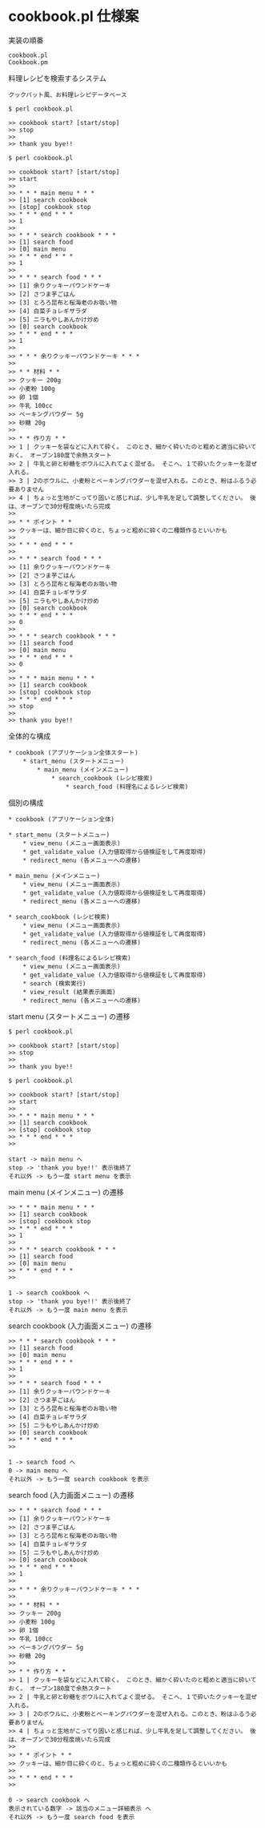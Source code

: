 # cookbook.pl 仕様案

実装の順番

    cookbook.pl
    Cookbook.pm

料理レシピを検索するシステム

    クックパット風、お料理レシピデータベース

    $ perl cookbook.pl

    >> cookbook start? [start/stop]
    >> stop
    >>
    >> thank you bye!!

    $ perl cookbook.pl

    >> cookbook start? [start/stop]
    >> start
    >>
    >> * * * main menu * * *
    >> [1] search cookbook
    >> [stop] cookbook stop
    >> * * * end * * *
    >> 1
    >>
    >> * * * search cookbook * * *
    >> [1] search food
    >> [0] main menu
    >> * * * end * * *
    >> 1
    >>
    >> * * * search food * * *
    >> [1] 余りクッキーパウンドケーキ
    >> [2] さつま芋ごはん
    >> [3] とろろ昆布と桜海老のお吸い物
    >> [4] 白菜チョレギサラダ
    >> [5] ニラもやしあんかけ炒め
    >> [0] search cookbook
    >> * * * end * * *
    >> 1
    >>
    >> * * * 余りクッキーパウンドケーキ * * *
    >>
    >> * * 材料 * *
    >> クッキー 200g
    >> 小麦粉 100g
    >> 卵 1個
    >> 牛乳 100cc
    >> ベーキングパウダー 5g
    >> 砂糖 20g
    >>
    >> * * 作り方 * *
    >> 1 | クッキーを袋などに入れて砕く。 このとき、細かく砕いたのと粗めと適当に砕いておく。 オーブン180度で余熱スタート
    >> 2 | 牛乳と卵と砂糖をボウルに入れてよく混ぜる。 そこへ、１で砕いたクッキーを混ぜ入れる。
    >> 3 | 2のボウルに、小麦粉とベーキングパウダーを混ぜ入れる。このとき、粉はふるう必要ありません
    >> 4 | ちょっと生地がこってり固いと感じれば、少し牛乳を足して調整してください。 後は、オーブンで30分程度焼いたら完成
    >>
    >> * * ポイント * *
    >> クッキーは、細か目に砕くのと、ちょっと粗めに砕くの二種類作るといいかも
    >>
    >> * * * end * * *
    >>
    >> * * * search food * * *
    >> [1] 余りクッキーパウンドケーキ
    >> [2] さつま芋ごはん
    >> [3] とろろ昆布と桜海老のお吸い物
    >> [4] 白菜チョレギサラダ
    >> [5] ニラもやしあんかけ炒め
    >> [0] search cookbook
    >> * * * end * * *
    >> 0
    >>
    >> * * * search cookbook * * *
    >> [1] search food
    >> [0] main menu
    >> * * * end * * *
    >> 0
    >>
    >> * * * main menu * * *
    >> [1] search cookbook
    >> [stop] cookbook stop
    >> * * * end * * *
    >> stop
    >>
    >> thank you bye!!

全体的な構成

    * cookbook (アプリケーション全体スタート)
        * start_menu (スタートメニュー)
            * main_menu (メインメニュー)
                * search_cookbook (レシピ検索)
                    * search_food (料理名によるレシピ検索)

個別の構成

    * cookbook (アプリケーション全体)

    * start_menu (スタートメニュー)
        * view_menu (メニュー画面表示)
        * get_validate_value (入力値取得から値検証をして再度取得)
        * redirect_menu (各メニューへの遷移)

    * main_menu (メインメニュー)
        * view_menu (メニュー画面表示)
        * get_validate_value (入力値取得から値検証をして再度取得)
        * redirect_menu (各メニューへの遷移)

    * search_cookbook (レシピ検索)
        * view_menu (メニュー画面表示)
        * get_validate_value (入力値取得から値検証をして再度取得)
        * redirect_menu (各メニューへの遷移)

    * search_food (料理名によるレシピ検索)
        * view_menu (メニュー画面表示)
        * get_validate_value (入力値取得から値検証をして再度取得)
        * search (検索実行)
        * view_result (結果表示画面)
        * redirect_menu (各メニューへの遷移)

start menu (スタートメニュー) の遷移

    $ perl cookbook.pl

    >> cookbook start? [start/stop]
    >> stop
    >>
    >> thank you bye!!

    $ perl cookbook.pl

    >> cookbook start? [start/stop]
    >> start
    >>
    >> * * * main menu * * *
    >> [1] search cookbook
    >> [stop] cookbook stop
    >> * * * end * * *
    >>

    start -> main menu へ
    stop -> 'thank you bye!!' 表示後終了
    それ以外 -> もう一度 start menu を表示

main menu (メインメニュー) の遷移

    >> * * * main menu * * *
    >> [1] search cookbook
    >> [stop] cookbook stop
    >> * * * end * * *
    >> 1
    >>
    >> * * * search cookbook * * *
    >> [1] search food
    >> [0] main menu
    >> * * * end * * *
    >>

    1 -> search cookbook へ
    stop -> 'thank you bye!!' 表示後終了
    それ以外 -> もう一度 main menu を表示

search cookbook (入力画面メニュー) の遷移

    >> * * * search cookbook * * *
    >> [1] search food
    >> [0] main menu
    >> * * * end * * *
    >> 1
    >>
    >> * * * search food * * *
    >> [1] 余りクッキーパウンドケーキ
    >> [2] さつま芋ごはん
    >> [3] とろろ昆布と桜海老のお吸い物
    >> [4] 白菜チョレギサラダ
    >> [5] ニラもやしあんかけ炒め
    >> [0] search cookbook
    >> * * * end * * *
    >>

    1 -> search food へ
    0 -> main menu へ
    それ以外 -> もう一度 search cookbook を表示

search food (入力画面メニュー) の遷移

    >> * * * search food * * *
    >> [1] 余りクッキーパウンドケーキ
    >> [2] さつま芋ごはん
    >> [3] とろろ昆布と桜海老のお吸い物
    >> [4] 白菜チョレギサラダ
    >> [5] ニラもやしあんかけ炒め
    >> [0] search cookbook
    >> * * * end * * *
    >> 1
    >>
    >> * * * 余りクッキーパウンドケーキ * * *
    >>
    >> * * 材料 * *
    >> クッキー 200g
    >> 小麦粉 100g
    >> 卵 1個
    >> 牛乳 100cc
    >> ベーキングパウダー 5g
    >> 砂糖 20g
    >>
    >> * * 作り方 * *
    >> 1 | クッキーを袋などに入れて砕く。 このとき、細かく砕いたのと粗めと適当に砕いておく。 オーブン180度で余熱スタート
    >> 2 | 牛乳と卵と砂糖をボウルに入れてよく混ぜる。 そこへ、１で砕いたクッキーを混ぜ入れる。
    >> 3 | 2のボウルに、小麦粉とベーキングパウダーを混ぜ入れる。このとき、粉はふるう必要ありません
    >> 4 | ちょっと生地がこってり固いと感じれば、少し牛乳を足して調整してください。 後は、オーブンで30分程度焼いたら完成
    >>
    >> * * ポイント * *
    >> クッキーは、細か目に砕くのと、ちょっと粗めに砕くの二種類作るといいかも
    >>
    >> * * * end * * *
    >>

    0 -> search cookbook へ
    表示されている数字 -> 該当のメニュー詳細表示 へ
    それ以外 -> もう一度 search food を表示

